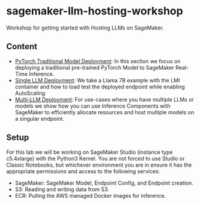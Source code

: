 # sagemaker-llm-hosting-workshop
Workshop for getting started with Hosting LLMs on SageMaker.

## Content

- [PyTorch Traditional Model Deployment](https://github.com/RamVegiraju/sagemaker-llm-hosting-workshop/tree/master/traditional-model-deployment): In this section we focus on deploying a traditional pre-trained PyTorch Model to SageMaker Real-Time Inference.
- [Single LLM Deployment](https://github.com/RamVegiraju/sagemaker-llm-hosting-workshop/tree/master/single-llm-deployment): We take a Llama 7B example with the LMI container and how to load test the deployed endpoint while enabling AutoScaling
- [Multi-LLM Deployment](https://github.com/RamVegiraju/sagemaker-llm-hosting-workshop/tree/master/multi-llm-deployment): For use-cases where you have multiple LLMs or models we show how you can use Inference Components with SageMaker to efficiently allocate resources and host multiple models on a singular endpoint.

## Setup
For this lab we will be working on SageMaker Studio (instance type c5.4xlarge) with the Python3 Kernel. You are not forced to use Studio or Classic Notebooks, but whichever environment you are in ensure it has the appropriate permissions and access to the following services:
  - SageMaker: SageMaker Model, Endpoint Config, and Endpoint creation.
  - S3: Reading and writing data from S3.
  - ECR: Pulling the AWS managed Docker images for inference.
